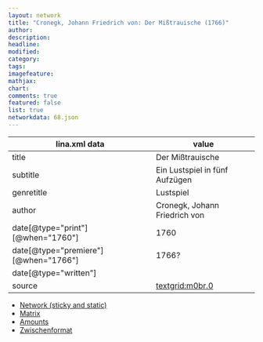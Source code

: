 ```yaml
---
layout: network
title: "Cronegk, Johann Friedrich von: Der Mißtrauische (1766)"
author:
description:
headline:
modified:
category:
tags:
imagefeature: 
mathjax: 
chart: 
comments: true
featured: false
list: true
networkdata: 68.json
---
```

lina.xml data  | value
------------- | -------------
title|Der Mißtrauische
subtitle|Ein Lustspiel in fünf Aufzügen
genretitle|Lustspiel
author|Cronegk, Johann Friedrich von
date[@type="print"][@when="1760"]|1760
date[@type="premiere"][@when="1766"]|1766?
date[@type="written"]|
source|[textgrid:m0br.0](https://textgridlab.org/1.0/tgcrud-public/rest/textgrid:m0br.0/data)



* [Network (sticky and static)](/network68)
* [Matrix](/matrix68)
* [Amounts](/amount68)
* [Zwischenformat](/lina68 )

